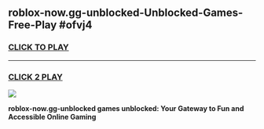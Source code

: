 
## roblox-now.gg-unblocked-Unblocked-Games-Free-Play #ofvj4
<h3>
<a href="https://us.freeplayer.one?title=roblox-now.gg-unblocked&ref=9M">CLICK TO PLAY</a></h3>
<hr>

<h3>
<a href="https://us.freeplayer.one?title=roblox-now.gg-unblocked&ref=9M">CLICK 2 PLAY</a>
  
</h3>

<a href="https://us.freeplayer.one?title=roblox-now.gg-unblocked&ref=9M"><img src="https://clearcache.store/games.png"></a>


**roblox-now.gg-unblocked games unblocked: Your Gateway to Fun and Accessible Online Gaming**
